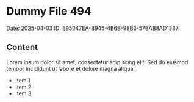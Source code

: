 # Dummy File 494

Date: 2025-04-03
ID: E95047EA-B945-4B6B-98B3-57BAB8AD1337

## Content

Lorem ipsum dolor sit amet, consectetur adipiscing elit.
Sed do eiusmod tempor incididunt ut labore et dolore magna aliqua.

* Item 1
* Item 2
* Item 3

